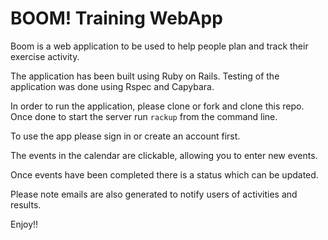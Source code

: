 # BOOM! Training WebApp

Boom is a web application to be used to help people plan and track their exercise activity.

The application has been built using Ruby on Rails.  Testing of the application was done using Rspec and Capybara.

In order to run the application, please clone or fork and clone this repo.  Once done to start the server run `rackup` from the command line.

To use the app please sign in or create an account first.

The events in the calendar are clickable, allowing you to enter new events.

Once events have been completed there is a status which can be updated.

Please note emails are also generated to notify users of activities and results.

Enjoy!!
